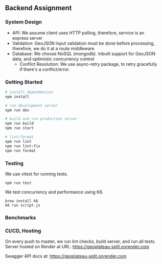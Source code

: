 ## Backend Assignment

### System Design 

- API: We assume client uses HTTP polling, therefore, service is an express server
- Validation: GeoJSON input validation must be done before processing, therefore, we do it at a route middleware
- Database: We choose NoSQL (mongodb). Inbuilt support for GeoJSON data, and optimistic concurrency control
  - Conflict Resolution: We use async-retry package, to retry gracefully if there's a conflict/error.

### Getting Started

```bash
# install dependencies
npm install

# run development server
npm run dev

# build and run production server 
npm run build
npm run start

# lint/format
npm run lint
npm run lint:fix
npm run format
```

### Testing

We use vitest for running tests. 
```
npm run test
```
We test concurrency and performance using K6. 
```
brew install k6
k6 run script.js
```

### Benchmarks

### CI/CD, Hosting

On every push to master, we run lint checks, build server, and run all tests.
Server hosted on Render at URL: https://geoplateau-split.onrender.com

Swagger API docs at: https://geoplateau-split.onrender.com